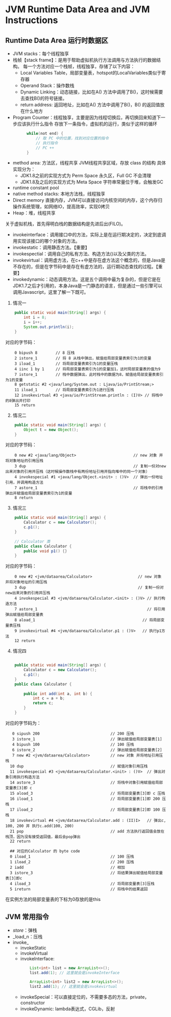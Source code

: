 # JVM Runtime Data Area and JVM Instructions

## Runtime Data Area 运行时数据区
- JVM stacks：每个线程独享
- 栈帧【stack frame】：是用于帮助虚拟机执行方法调用与方法执行的数据结构。
  每一个方法对应一个栈帧，线程独享，存储了以下内容：
  * Local Variables Table，局部变量表，hotspot的LocalVariables类似于寄存器
  * Operand Stack：操作数栈
  * Dynamic Linking：动态链接，比如在A() 方法中调用了B()，这时候需要去查找B()的符号链接。
  * return address: 返回地址，比如在A() 方法中调用了B()，B() 的返回值放在什么地方
- Program Counter：线程独享，主要是因为线程切换后，再切换回来知道下一步应该执行什么指令
  存放下一条指令，虚拟机的运行，类似于这样的循环
  ```java
        while(not end) {
            // 取 PC 中的位置，找到对应位置的指令
            // 执行指令
            // PC ++
        }
  ```
- method area: 方法区，线程共享
  JVM线程共享区域，存放 class 的结构
  具体实现分为：
  * JDK1.8之前的实现方式为 Perm Space 永久区，Full GC 不会清理
  * JDK1.8及之后的实现方式为 Meta Space 字符串常量位于堆，会触发GC 
- runtime constant pool
- native method stacks: 本地方法栈，线程独享
- Direct memory
  直接内存，JVM可以直接访问内核空间的内存，这个内存归操作系统管理，如网络IO，提高效率，实现0拷贝
- Heap：堆，线程共享

关于虚拟机栈，首先得明白栈的数据结构是先进后出(FILO)。

- invokeinterface：调用接口中的方法，实际上是在运行期决定的，决定到底调用实现该接口的哪个对象的方法。
- invokestatic：调用静态方法。【重要】
- invokespectial：调用自己的私有方法、构造方法(<int>)以及父类的方法。
- invokevirtual：调用虚方法，在c++中是存在虚方法这个概念的，但是Java是不存在的，但是在字节码中是存在有虚方法的，运行期动态查找的过程。【重要】
- invokedynamic：动态调用方法。这是五个调用中最为复杂的，但是它是在JDK1.7之后才引用的，本身Java是一门静态的语言，但是通过一些引擎可以调用Javascript，这里了解一下既可。

1. 情况一
```java
    public static void main(String[] args) {
        int i = 8;
        i = i++;
        System.out.println(i);
    }
```

  对应的字节码：
```
    0 bipush 8        // 8 压栈
    2 istore_1        // 将 8 从栈中弹出，赋值给局部变量表索引为1的变量
    3 iload_1         // 将局部变量表索引为1的变量压栈
    4 iinc 1 by 1     // 将局部变量表索引为1的变量加1，这时局部变量表的值为9
    7 istore_1        // 栈中数据弹出，此时栈中的数据为8，赋值给局部变量表索引为1的变量
    8 getstatic #2 <java/lang/System.out : Ljava/io/PrintStream;>
    11 iload_1        // 将局部变量表索引为1进行压栈
    12 invokevirtual #3 <java/io/PrintStream.println : (I)V> // 将栈中的8弹出并打印
    15 return
```
2. 情况二
```java
    public static void main(String[] args) {
        Object t = new Object();
    }
```

  对应的字节码：
```
    0 new #2 <java/lang/Object>                         // new 对象 并将对象地址的引用压栈
    3 dup                                               // 复制一份对new出来对象的引用并压栈（这时候操作数栈中有两份地址引用并指向堆中的同一个对象）
    4 invokespecial #1 <java/lang/Object.<init> : ()V>  // 弹出一份地址引用，并调用构造方法
    7 astore_1                                          // 将栈中的引用弹出并赋值给局部变量表索引为1的变量
    8 return
```

3. 情况三
```java
    public static void main(String[] args) {
        Calculator c = new Calculator();
        c.p1();
    }
    
    // Calculator 类
    public class Calculator {
        public void p1() {}
    }
```

  对应的字节码：
```
    0 new #2 <jvm/dataarea/Calculator>                    // new 对象 并将对象地址的引用压栈
    3 dup                                                 // 复制一份对new出来对象的引用并压栈
    4 invokespecial #3 <jvm/dataarea/Calculator.<init> : ()V> // 执行构造方法
    7 astore_1                                                // 将引用弹出赋值给局部变量表
    8 aload_1                                               // 将局部变量表压栈
    9 invokevirtual #4 <jvm/dataarea/Calculator.p1 : ()V>   // 执行p1方法
    12 return
```
4. 情况四
```java

    public static void main(String[] args) {
        Calculator c = new Calculator();
        c.p1();
    }
    public class Calculator {
    
        public int add(int a, int b) {
            int c = a + b;
            return c;
        }
    }
```
  对应的字节码为：
```
   0 sipush 200                               // 200 压栈
   3 istore_1                                 // 弹出赋值给局部变量表[1]
   4 bipush 100                               // 100 压栈
   6 istore_2                                 // 弹出赋值给局部变量表[2]
   7 new #2 <jvm/dataarea/Calculator>         // new 对象 并将地址引用压栈
  10 dup                                      // 赋值对象引用压栈
  11 invokespecial #3 <jvm/dataarea/Calculator.<init> : ()V>  // 弹出对象引用执行构造方法
  14 astore_3                                 // 将栈中对象引用赋值给局部变量表[3]即 c
  15 aload_3                                  // 将局部变量表[3]即 c 压栈
  16 iload_1                                  // 将局部变量表[1]即 200 压栈
  17 iload_2                                  // 将局部变量表[2]即 100 压栈
  18 invokevirtual #4 <jvm/dataarea/Calculator.add : (II)I>   // 弹出c, 100, 200 并 执行c.add(100, 200)
  21 pop                                      // add 方法执行返回值会放在栈顶，因为没有接受返回值，最后会pop弹出
  22 return
  
  ## 对应的Calculator 的 byte code
  0 iload_1                                   // 100 压栈
  1 iload_2                                   // 200 压栈
  2 iadd                                      // 相加
  3 istore_3                                  // 将结果弹出赋值给局部变量表[3]即c
  4 iload_3                                   // 将局部变量表[3]压栈
  5 ireturn                                   // 将栈中的结果返回
```

在实例方法的局部变量表的下标为0存放的是this
## JVM 常用指令
- _store_：弹栈
- _load_n：压栈
- invoke_
  * invokeStatic
  * invokeVirtual
  * invokeInterface:
    ```java
        List<int> list = new ArrayList<>();
        list.add(1); // 这里就会是invokeInterface
    
        ArrayList<int> list2 = new ArrayList<>();
        list2.add(1); // 这里就会是invokevirtual
    
  * invokeSpecial：可以直接定位的，不需要多态的方法，private，constructor
  * invokeDynamic: lambda表达式，CGLib，反射